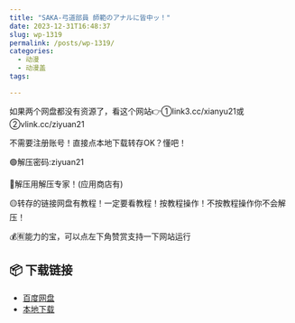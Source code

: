 ```yaml
---
title: "SAKA-弓道部員 師範のアナルに皆中ッ！"
date: 2023-12-31T16:48:37
slug: wp-1319
permalink: /posts/wp-1319/
categories:
  - 动漫
  - 动漫盖
tags:

---
```


如果两个网盘都没有资源了，看这个网站👉①link3.cc/xianyu21或②vlink.cc/ziyuan21

不需要注册账号！直接点本地下载转存OK？懂吧！

🟢解压密码:ziyuan21

🔵解压用解压专家！(应用商店有)

🟡转存的链接网盘有教程！一定要看教程！按教程操作！不按教程操作你不会解压！

💰🈶能力的宝，可以点左下角赞赏支持一下网站运行

## 📦 下载链接
- [百度网盘](https://blziyuan21.com/pay-download/1319?key=97f406d377&down_id=0)
- [本地下载](https://blziyuan21.com/pay-download/1319?key=97f406d377&down_id=1)

